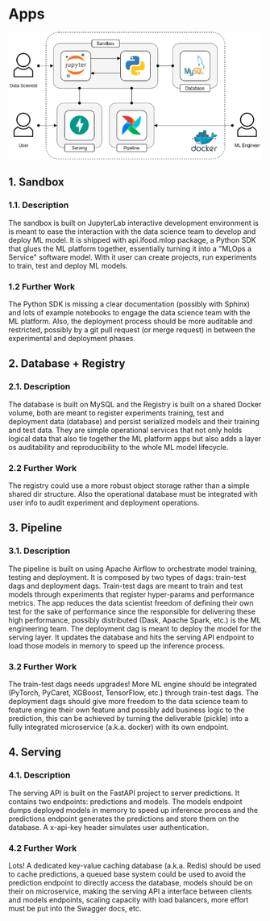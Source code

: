 # Apps

<p align="center"><img src="image/mlops-docker.png"></p>

## 1. Sandbox

### 1.1. Description

The sandbox is built on JupyterLab interactive development environment is is meant to ease the interaction with the data
science team to develop and deploy ML model. It is shipped with api.ifood.mlop package, a Python SDK that glues the ML
platform together, essentially turning it into a "MLOps a Service" software model. With it user can create projects, run
experiments to train, test and deploy ML models.

### 1.2 Further Work

The Python SDK is missing a clear documentation (possibly with Sphinx) and lots of example notebooks to engage the data
science team with the ML platform. Also, the deployment process should be more auditable and restricted, possibly by a 
git pull request (or merge request) in between the experimental and deployment phases.
 
## 2. Database + Registry

### 2.1. Description

The database is built on MySQL and the Registry is built on a shared Docker volume, both are meant to register experiments
training, test and deployment data (database) and persist serialized models and their training and test data. They are
simple operational services that not only holds logical data that also tie together the ML platform apps but also adds a
layer os auditability and reproducibility to the whole ML model lifecycle.

### 2.2 Further Work

The registry could use a more robust object storage rather than a simple shared dir structure. Also the operational database
must be integrated with user info to audit experiment and deployment operations. 
 
## 3. Pipeline

### 3.1. Description

The pipeline is built on using Apache Airflow to orchestrate model training, testing and deployment. It is composed by two
types of dags: train-test dags and deployment dags. Train-test dags are meant to train and test models through experiments
that register hyper-params and performance metrics. The app reduces the data scientist freedom of defining their own test 
for the sake of performance since the responsible for delivering these high performance, possibly distributed (Dask, 
Apache Spark, etc.) is the ML engineering team. The deployment dag is meant to deploy the model for the serving layer. 
It updates the database and hits the serving API endpoint to load those models in memory to speed up the inference process.

### 3.2 Further Work

The train-test dags needs upgrades! More ML engine should be integrated (PyTorch, PyCaret, XGBoost, TensorFlow, etc.) 
through train-test dags. The deployment dags should give more freedom to the data science team to feature engine their 
own feature and possibly add business logic to the prediction, this can be achieved by turning the deliverable (pickle)
into a fully integrated microservice (a.k.a. docker) with its own endpoint.
 
## 4. Serving

### 4.1. Description

The serving API is built on the FastAPI project to server predictions. It contains two endpoints: predictions and 
models. The models endpoint dumps deployed models in memory to speed up inference process and the predictions endpoint 
generates the predictions and store them on the database. A x-api-key header simulates user authentication.

### 4.2 Further Work

Lots! A dedicated key-value caching database (a.k.a. Redis) should be used to cache predictions, a queued base system
could be used to avoid the prediction endpoint to directly access the database, models should be on their on 
microservice, making the serving API a interface between clients and models endpoints, scaling capacity with load balancers,
more effort must be put into the Swagger docs, etc.